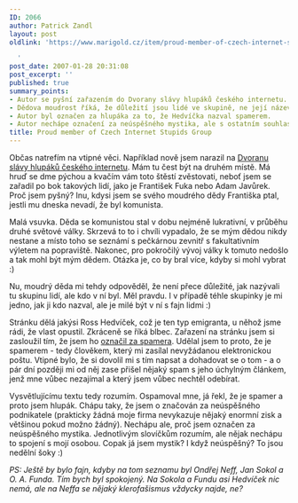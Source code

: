 ```yaml
---
ID: 2066
author: Patrick Zandl
layout: post
oldlink: 'https://www.marigold.cz/item/proud-member-of-czech-internet-stupids-group

  '
post_date: 2007-01-28 20:31:08
post_excerpt: ''
published: true
summary_points:
- Autor se pyšní zařazením do Dvorany slávy hlupáků českého internetu.
- Dědova moudrost říká, že důležití jsou lidé ve skupině, ne její název.
- Autor byl označen za hlupáka za to, že Hedvíčka nazval spamerem.
- Autor nechápe označení za neúspěšného mystika, ale s ostatním souhlasí.
title: Proud member of Czech Internet Stupids Group
---
```


<texy>Občas natrefím na vtipné věci. Například nově jsem narazil na <a href="http://dvoranaslavy.blogspot.com/">Dvoranu slávy hlupáků českého internetu</a>. Mám tu čest být na druhém místě. Má hruď se dme pýchou a kvačím vám toto štěstí zvěstovati, neboť jsem se zařadil po bok takových lidí, jako je František Fuka nebo Adam Javůrek. Proč jsem pyšný? Inu, kdysi jsem se svého moudrého dědy Františka ptal, jestli mu dneska nevadí, že byl komunista.  

Malá vsuvka. Děda se komunistou stal v dobu nejméně lukrativní, v průběhu druhé světové války. Skrzevá to to i chvíli vypadalo, že se mým dědou nikdy nestane a místo toho se seznámí s pečkárnou zevnitř s fakultativním výletem na popraviště. Nakonec, pro pokročilý vývoj války k tomuto nedošlo a tak mohl být mým dědem. Otázka je, co by bral více, kdyby si mohl vybrat :)

Nu, moudrý děda mi tehdy odpověděl, že není přece důležité, jak nazývali tu skupinu lidí, ale kdo v ní byl. Měl pravdu. I v případě téhle skupinky je mi jedno, jak ji kdo nazval, ale je milé být v ní s fajn lidmi :)

Stránku dělá jakýsi Ross Hedvíček, což je ten typ emigranta, u něhož jsme rádi, že vlast opustil. Zkráceně se říká blbec. Zařazení na stránku jsem si zasloužil tím, že jsem ho <a href="http://cs.wikipedia.org/wiki/Ross_Hedv%C3%AD%C4%8Dek">označil za spamera</a>. Udělal jsem to proto, že je spamerem - tedy člověkem, který mi zasílal nevyžádanou elektronickou poštu. Vtipné bylo, že si dovolil mi s tím  napsat a dohadovat se o tom - a o pár dní později mi od něj zase přišel nějaký spam s jeho úchylným článkem, jenž mne vůbec nezajímal a který jsem vůbec nechtěl odebírat. 

Vysvětlujícímu textu tedy rozumím. Ospamoval mne, já řekl, že je spamer a proto jsem hlupák. Chápu taky, že jsem o značován za neúspěšného podnikatele (prakticky žádná moje firma nevykazuje nějaký enormní zisk a většinou pokud možno žádný). Nechápu ale, proč jsem označen za neúspěšného mystika. Jednotlivým slovíčkům rozumím, ale nějak nechápu to spojení s mojí osobou. Copak já jsem mystik? I když neúspěšný? To jsou nedělní šoky :)

<em>PS: Ještě by bylo fajn, kdyby na tom seznamu byl Ondřej Neff, Jan Sokol a O. A. Funda. Tím bych byl spokojený. Na Sokola a Fundu asi Hedvíček nic nemá, ale na Neffa se nějaký klerofašismus vždycky najde, ne?</em>